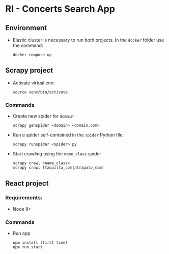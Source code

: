 # RI - Concerts Search App

## Environment
- Elastic cluster is necessary to run both projects. In the `docker` folder use the command:
    ```
    docker compose up
    ```

## Scrapy project 

- Activate virtual env:
  ```
  source venv/bin/activate
  ```

### Commands

- Create new spider for `domain`:
    ```
    scrapy genspider <domain> <domain.com>
    ```
- Run a spider self-contained in the `spider` Python file:
    ```
    scrapy runspider <spider>.py
    ```
- Start crawling using the `name_class` spider
    ```
    scrapy crawl <name_class>
    scrapy crawl [taquilla_com|atrapalo_com]
    ```

## React project
### Requirements:

- Node 8+

### Commands

- Run app
    ```
    npm install (first time)
    npm run start
    ```
